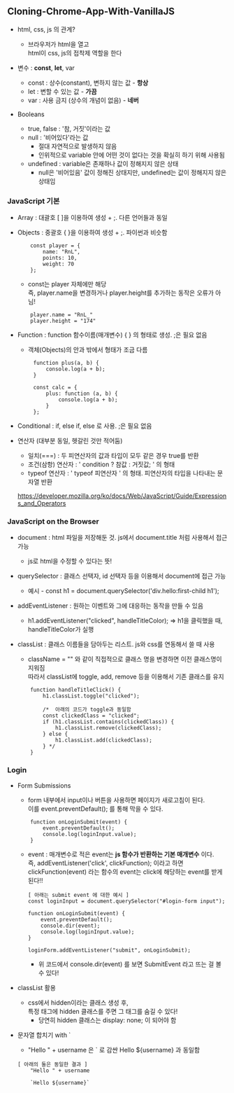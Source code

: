 ## Cloning-Chrome-App-With-VanillaJS

- html, css, js 의 관계?
    - 브라우저가 html을 열고  
        html이 css, js의 접착제 역할을 한다

- 변수 : __const__, __let__, var
    - const : 상수(constant), 변하지 않는 값 - __항상__
    - let : 변할 수 있는 값 - __가끔__
    - var : 사용 금지 (상수의 개념이 없음) - __네버__

- Booleans
    - true, false : '참, 거짓'이라는 값
    - null : '비어있다'라는 값
        - 절대 자연적으로 발생하지 않음
        - 인위적으로 variable 안에 어떤 것이 없다는 것을 확실히 하기 위해 사용됨
    - undefined : variable은 존재하나 값이 정해지지 않은 상태
        - null은 '비어있음' 값이 정해진 상태지만, undefined는 값이 정해지지 않은 상태임

### JavaScript 기본

- Array : 대괄호 [ ]을 이용하여 생성 + ;. 다른 언어들과 동일

- Objects : 중괄호 { }을 이용하여 생성 + ;. 파이썬과 비슷함
    ```
        const player = {
            name: "RnL",
            points: 10,
            weight: 70
        };
    ```
    - const는 player 자체에만 해당  
        즉, player.name을 변경하거나 player.height를 추가하는 동작은 오류가 아님!
    ```
        player.name = "RnL_"
        player.height = "174"
    ```
- Function : function 함수이름(매개변수) { } 의 형태로 생성. ;은 필요 없음
    - 객체(Objects)의 안과 밖에서 형태가 조금 다름
    ```
         function plus(a, b) {
             console.log(a + b);
         }

         const calc = {
             plus: function (a, b) {
                 console.log(a + b);
             }
         };
    ```

- Conditional : if, else if, else 로 사용. ;은 필요 없음

- 연산자 (대부분 동일, 헷갈린 것만 적어둠)
    - 일치(===) : 두 피연산자의 값과 타입이 모두 같은 경우 true를 반환
    - 조건(삼항) 연산자 : ' condition ? 참값 : 거짓값; ' 의 형태
    - typeof 연산자 : ' typeof 피연산자 ' 의 형태. 피연산자의 타입을 나타내는 문자열 반환

    https://developer.mozilla.org/ko/docs/Web/JavaScript/Guide/Expressions_and_Operators

### JavaScript on the Browser

- document : html 파일을 저장해둔 것. js에서 document.title 처럼 사용해서 접근 가능
    - js로 html을 수정할 수 있다는 뜻!

- querySelector : 클래스 선택자, id 선택자 등을 이용해서 document에 접근 가능
    - 예시 - const h1 = document.querySelector('div.hello:first-child h1');

- addEventListener : 원하는 이벤트와 그에 대응하는 동작을 만들 수 있음
    - h1.addEventListener("clicked", handleTitleColor);  => h1을 클릭했을 때, handleTitleColor가 실행

- classList : 클래스 이름들을 담아두는 리스트. js와 css를 연동해서 쓸 때 사용
    - className = "" 와 같이 직접적으로 클래스 명을 변경하면 이전 클래스명이 지워짐  
            따라서 classList에 toggle, add, remove 등을 이용해서 기존 클래스를 유지
    ```
        function handleTitleClick() {
            h1.classList.toggle("clicked");

            /*  아래의 코드가 toggle과 동일함
            const clickedClass = "clicked";
            if (h1.classList.contains(clickedClass)) {
                h1.classList.remove(clickedClass);
            } else {
                h1.classList.add(clickedClass);
            } */
        }
    ```

### Login
- Form Submissions
    - form 내부에서 input이나 버튼을 사용하면 페이지가 새로고침이 된다.  
        이를 event.preventDefault(); 를 통해 막을 수 있다.
    ```
        function onLoginSubmit(event) {
            event.preventDefault();
            console.log(loginInput.value);
        }
    ```
    - event : 매개변수로 적은 event는 __js 함수가 반환하는 기본 매개변수__ 이다.  
            즉, addEventListener('click', clickFunction); 이라고 하면  
                clickFunction(event) 라는 함수의 event는 click에 해당하는 event를 받게된다!!
        ```
        [ 아래는 submit event 에 대한 예시 ]
        const loginInput = document.querySelector("#login-form input");

        function onLoginSubmit(event) {
            event.preventDefault();
            console.dir(event);
            console.log(loginInput.value);
        }

        loginForm.addEventListener("submit", onLoginSubmit);
        ```
        - 위 코드에서 console.dir(event) 를 보면 SubmitEvent 라고 뜨는 걸 볼 수 있다!

- classList 활용
    - css에서 hidden이라는 클래스 생성 후,  
        특정 태그에 hidden 클래스를 주면 그 태그를 숨길 수 있다!
        - 당연히 hidden 클래스는 display: none; 이 되어야 함

- 문자열 합치기 with `
    - "Hello " + username 은 ` 로 감싼 Hello ${username} 과 동일함
    ```
    [ 아래의 둘은 동일한 결과 ]
        "Hello " + username

        `Hello ${username}`
    ```